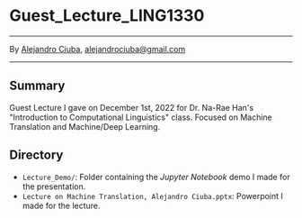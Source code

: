 # Guest_Lecture_LING1330
***
By [Alejandro Ciuba](https://alejandrociuba.github.io), alejandrociuba@gmail.com
***
## Summary
Guest Lecture I gave on December 1st, 2022 for Dr. Na-Rae Han's "Introduction to Computational Linguistics" class. Focused on Machine Translation and Machine/Deep Learning.

## Directory
- `Lecture_Demo/`: Folder containing the _Jupyter Notebook_ demo I made for the presentation.
- `Lecture on Machine Translation, Alejandro Ciuba.pptx`: Powerpoint I made for the lecture.
